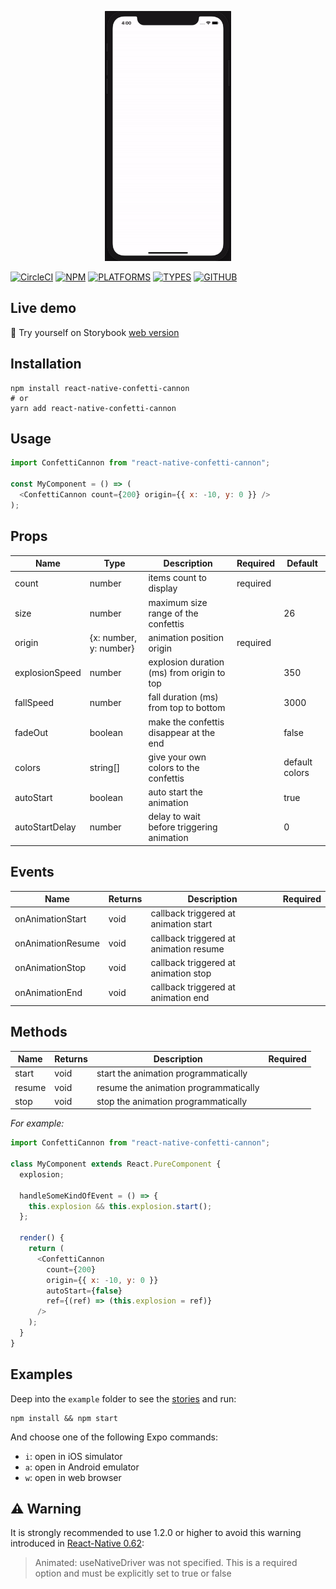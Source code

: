 <p align="center">
  <img height="400" src="https://github.com/VincentCATILLON/react-native-confetti-cannon/raw/master/.github/demo.gif" alt="React-native-confetti-cannon">
</p>

[![CircleCI](https://circleci.com/gh/VincentCATILLON/react-native-confetti-cannon.svg?style=svg)](https://circleci.com/gh/VincentCATILLON/react-native-confetti-cannon)
[![NPM](https://img.shields.io/npm/v/react-native-confetti-cannon/latest?color=%23292C33&label=%20&logo=npm)](https://www.npmjs.com/package/react-native-confetti-cannon)
[![PLATFORMS](https://img.shields.io/badge/Platforms-iOS%20%7C%C2%A0Android%20%7C%20Web-blue)](https://vincentcatillon.github.io/react-native-confetti-cannon)
[![TYPES](https://img.shields.io/npm/types/react-native-confetti-cannon)](https://vincentcatillon.github.io/react-native-confetti-cannon)
[![GITHUB](https://img.shields.io/github/stars/vincentcatillon/react-native-confetti-cannon?style=social)](https://github.com/vincentcatillon/react-native-confetti-cannon)

## Live demo

:rocket: Try yourself on Storybook <a href="https://vincentcatillon.github.io/react-native-confetti-cannon">web version</a>

## Installation

```console
npm install react-native-confetti-cannon
# or
yarn add react-native-confetti-cannon
```

## Usage

```js
import ConfettiCannon from "react-native-confetti-cannon";

const MyComponent = () => (
  <ConfettiCannon count={200} origin={{ x: -10, y: 0 }} />
);
```

## Props

| Name           | Type                   | Description                                | Required | Default        |
| -------------- | ---------------------- | ------------------------------------------ | -------- | -------------- |
| count          | number                 | items count to display                     | required |                |
| size           | number                 | maximum size range of the confettis        |          | 26             |
| origin         | {x: number, y: number} | animation position origin                  | required |                |
| explosionSpeed | number                 | explosion duration (ms) from origin to top |          | 350            |
| fallSpeed      | number                 | fall duration (ms) from top to bottom      |          | 3000           |
| fadeOut        | boolean                | make the confettis disappear at the end    |          | false          |
| colors         | string[]               | give your own colors to the confettis      |          | default colors |
| autoStart      | boolean                | auto start the animation                   |          | true           |
| autoStartDelay | number                 | delay to wait before triggering animation  |          | 0              |

## Events

| Name              | Returns | Description                            | Required |
| ----------------- | ------- | -------------------------------------- | -------- |
| onAnimationStart  | void    | callback triggered at animation start  |          |
| onAnimationResume | void    | callback triggered at animation resume |          |
| onAnimationStop   | void    | callback triggered at animation stop   |          |
| onAnimationEnd    | void    | callback triggered at animation end    |          |

## Methods

| Name   | Returns | Description                           | Required |
| ------ | ------- | ------------------------------------- | -------- |
| start  | void    | start the animation programmatically  |          |
| resume | void    | resume the animation programmatically |          |
| stop   | void    | stop the animation programmatically   |          |

_For example:_

```js
import ConfettiCannon from "react-native-confetti-cannon";

class MyComponent extends React.PureComponent {
  explosion;

  handleSomeKindOfEvent = () => {
    this.explosion && this.explosion.start();
  };

  render() {
    return (
      <ConfettiCannon
        count={200}
        origin={{ x: -10, y: 0 }}
        autoStart={false}
        ref={(ref) => (this.explosion = ref)}
      />
    );
  }
}
```

## Examples

Deep into the `example` folder to see the [stories](https://github.com/VincentCATILLON/react-native-confetti-cannon/blob/master/example/storybook/stories/index.js) and run:

```console
npm install && npm start
```

And choose one of the following Expo commands:

- `i`: open in iOS simulator
- `a`: open in Android emulator
- `w`: open in web browser

## :warning: Warning

It is strongly recommended to use 1.2.0 or higher to avoid this warning introduced in [React-Native 0.62](https://github.com/react-native-community/releases/blob/master/CHANGELOG.md#deprecated):

> Animated: useNativeDriver was not specified. This is a required option and must be explicitly set to true or false
